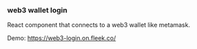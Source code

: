 ### web3 wallet login
React component that connects to a web3 wallet like metamask.

Demo: https://web3-login.on.fleek.co/
